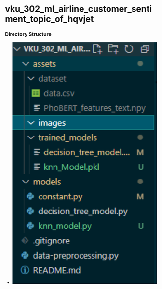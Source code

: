 # vku_302_ml_airline_customer_sentiment_topic_of_hqvjet
<!-- TITLE 2 >-----  --> <h3>Directory Structure</h3>
- <img src="/assets/images/0001.png" alt="image" width="500"/>